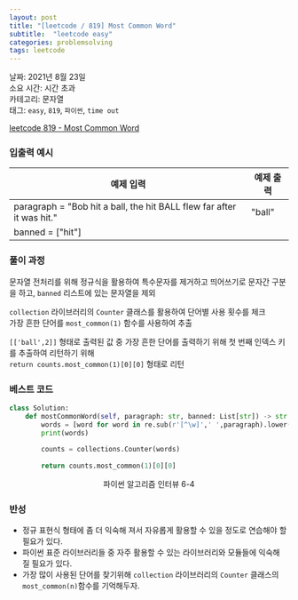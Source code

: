 ```yaml
---
layout: post
title: "[leetcode / 819] Most Common Word"
subtitle:  "leetcode easy"
categories: problemsolving
tags: leetcode
---
```


날짜: 2021년 8월 23일  
소요 시간: 시간 초과  
카테고리: 문자열  
태그: `easy`, `819`, `파이썬`, `time out`  


[leetcode 819 - Most Common Word](https://leetcode.com/problems/most-common-word/)

### 입출력 예시  

|예제 입력|예제 출력|
|---|---|
|paragraph = "Bob hit a ball, the hit BALL flew far after it was hit."|"ball"|
|banned = ["hit"]||  

### 풀이 과정  
  
문자열 전처리를 위해 정규식을 활용하여 특수문자를 제거하고 띄어쓰기로 문자간 구분을 하고, `banned` 리스트에 있는 문자열을 제외  
  
`collection` 라이브러리의 `Counter` 클래스를 활용하여 단어별 사용 횟수를 체크  
가장 흔한 단어를 `most_common(1)` 함수를 사용하여 추출  
  
`[['ball',2]]` 형태로 출력된 값 중 가장 흔한 단어를 출력하기 위해 첫 번째 인덱스 키를 추출하여 리턴하기 위해  
`return counts.most_common(1)[0][0]` 형태로 리턴  
  
### 베스트 코드

```python
class Solution:
    def mostCommonWord(self, paragraph: str, banned: List[str]) -> str:
        words = [word for word in re.sub(r'[^\w]',' ',paragraph).lower().split() if word not in banned]
        print(words)
                
        counts = collections.Counter(words)
        
        return counts.most_common(1)[0][0]
```
<center> 파이썬 알고리즘 인터뷰 6-4 </center>

### 반성

- 정규 표현식 형태에 좀 더 익숙해 져서 자유롭게 활용할 수 있을 정도로 연습해야 할 필요가 있다.  
- 파이썬 표준 라이브러리들 중 자주 활용할 수 있는 라이브러리와 모듈들에 익숙해 질 필요가 있다.  
- 가장 많이 사용된 단어를 찾기위해 `collection` 라이브러리의 `Counter` 클래스의 `most_common(n)`함수를 기억해두자.  

